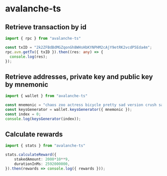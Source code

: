 # avalanche-ts

## Retrieve transaction  by id
```typescript
import { rpc } from "avalanche-ts"

const txID = "2k2ZFBdBdMGZqonGh8WHsHbKYNPHM2cAjY9etRK2vcdP5Eda4m";
rpc.avm.getTx({ txID }).then((res: any) => {
  console.log(res);
});
```

## Retrieve addresses, private key and public key by mnemonic
```typescript
import { wallet } from "avalanche-ts"

const mnemonic = "chaos zoo actress bicycle pretty sad version crush sail trim found syrup wealth employ exercise...";
const keysGenerator = wallet.keysGenerator({ mnemonic });
const index = 0;
console.log(keysGenerator(index));
```

## Calculate rewards
```typescript
import { stats } from "avalanche-ts"

stats.calculateReward({
    stakedAmount: 2000*10**9,
    durationInMs: 2592000000,
}).then(rewards => console.log({ rewards }));
```
